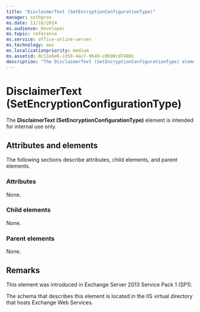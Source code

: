 ```yaml
---
title: "DisclaimerText (SetEncryptionConfigurationType)"
manager: sethgros
ms.date: 11/16/2014
ms.audience: Developer
ms.topic: reference
ms.service: office-online-server
ms.technology: ews
ms.localizationpriority: medium
ms.assetid: 8c11e6e6-cd58-4ac7-9649-c8b90cd7480c
description: "The DisclaimerText (SetEncryptionConfigurationType) element is intended for internal use only."
---
```


# DisclaimerText (SetEncryptionConfigurationType)

The **DisclaimerText (SetEncryptionConfigurationType)** element is intended for internal use only. 

## Attributes and elements

The following sections describe attributes, child elements, and parent elements.
  
### Attributes

None.
  
### Child elements

None.
  
### Parent elements

None.
  
## Remarks

This element was introduced in Exchange Server 2013 Service Pack 1 (SP1).
  
The schema that describes this element is located in the IIS virtual directory that hosts Exchange Web Services.
  

